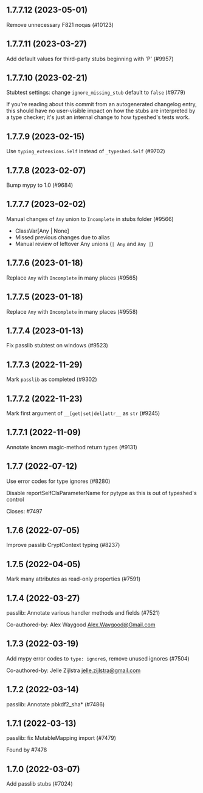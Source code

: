 ## 1.7.7.12 (2023-05-01)

Remove unnecessary F821 noqas (#10123)

## 1.7.7.11 (2023-03-27)

Add default values for third-party stubs beginning with 'P' (#9957)

## 1.7.7.10 (2023-02-21)

Stubtest settings: change `ignore_missing_stub` default to `false` (#9779)

If you're reading about this commit from an autogenerated changelog entry, this should have no user-visible impact on how the stubs are interpreted by a type checker; it's just an internal change to how typeshed's tests work.

## 1.7.7.9 (2023-02-15)

Use `typing_extensions.Self` instead of `_typeshed.Self` (#9702)

## 1.7.7.8 (2023-02-07)

Bump mypy to 1.0 (#9684)

## 1.7.7.7 (2023-02-02)

Manual changes of `Any` union to `Incomplete` in stubs folder (#9566)

- ClassVar[Any | None]
- Missed previous changes due to alias
- Manual review of leftover Any unions (`| Any` and `Any |`)

## 1.7.7.6 (2023-01-18)

Replace `Any` with `Incomplete` in many places (#9565)

## 1.7.7.5 (2023-01-18)

Replace `Any` with `Incomplete` in many places (#9558)

## 1.7.7.4 (2023-01-13)

Fix passlib stubtest on windows (#9523)

## 1.7.7.3 (2022-11-29)

Mark `passlib` as completed (#9302)

## 1.7.7.2 (2022-11-23)

Mark first argument of `__[get|set|del]attr__` as `str` (#9245)

## 1.7.7.1 (2022-11-09)

Annotate known magic-method return types (#9131)

## 1.7.7 (2022-07-12)

Use error codes for type ignores (#8280)

Disable reportSelfClsParameterName for pytype as this is out of typeshed's
control

Closes: #7497

## 1.7.6 (2022-07-05)

Improve passlib CryptContext typing (#8237)

## 1.7.5 (2022-04-05)

Mark many attributes as read-only properties (#7591)

## 1.7.4 (2022-03-27)

passlib: Annotate various handler methods and fields (#7521)

Co-authored-by: Alex Waygood <Alex.Waygood@Gmail.com>

## 1.7.3 (2022-03-19)

Add mypy error codes to `type: ignore`s, remove unused ignores (#7504)

Co-authored-by: Jelle Zijlstra <jelle.zijlstra@gmail.com>

## 1.7.2 (2022-03-14)

passlib: Annotate pbkdf2_sha* (#7486)

## 1.7.1 (2022-03-13)

passlib: fix MutableMapping import (#7479)

Found by #7478

## 1.7.0 (2022-03-07)

Add passlib stubs (#7024)

